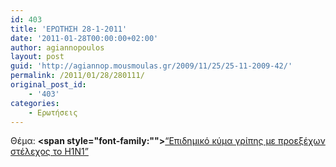 ```yaml
---
id: 403
title: 'ΕΡΩΤΗΣΗ 28-1-2011'
date: '2011-01-28T00:00:00+02:00'
author: agiannopoulos
layout: post
guid: 'http://agiannop.mousmoulas.gr/2009/11/25/25-11-2009-42/'
permalink: /2011/01/28/280111/
original_post_id:
    - '403'
categories:
    - Ερωτήσεις
---
```


Θέμα: **<span style="font-family:""></span>**[“Επιδημικό κύμα γρίπης με προεξέχων στέλεχος το Η1Ν1” ](/wp-content/uploads/2009/11/280111_h1n1.pdf)